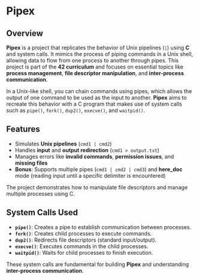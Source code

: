 # **Pipex**

## **Overview**
**Pipex** is a project that replicates the behavior of Unix pipelines (`|`) using **C** and system calls. It mimics the process of piping commands in a Unix shell, allowing data to flow from one process to another through pipes. This project is part of the **42 curriculum** and focuses on essential topics like **process management**, **file descriptor manipulation**, and **inter-process communication**.

In a Unix-like shell, you can chain commands using pipes, which allows the output of one command to be used as the input to another. **Pipex** aims to recreate this behavior with a C program that makes use of system calls such as `pipe()`, `fork()`, `dup2()`, `execve()`, and `waitpid()`.

## **Features**
- Simulates **Unix pipelines** (`cmd1 | cmd2`)
- Handles **input** and **output redirection** (`cmd1 > output.txt`)
- Manages errors like **invalid commands**, **permission issues**, and **missing files**
- **Bonus**: Supports multiple pipes (`cmd1 | cmd2 | cmd3`) and **here_doc** mode (reading input until a specific delimiter is encountered)
  
The project demonstrates how to manipulate file descriptors and manage multiple processes using C.

## **System Calls Used**
- **`pipe()`**: Creates a pipe to establish communication between processes.
- **`fork()`**: Creates child processes to execute commands.
- **`dup2()`**: Redirects file descriptors (standard input/output).
- **`execve()`**: Executes commands in the child processes.
- **`waitpid()`**: Waits for child processes to finish execution.

These system calls are fundamental for building **Pipex** and understanding **inter-process communication**.


